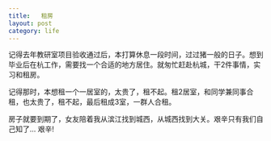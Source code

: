 ```yaml
---
title:   租房
layout: post
category: life
---
```


记得去年教研室项目验收通过后，本打算休息一段时间，过过猪一般的日子。想到毕业后在杭工作，需要找一个合适的地方居住。就匆忙赶赴杭城，干2件事情，实习和租房。

记得那时，本想租一个一居室的，太贵了，租不起。租2居室，和同学兼同事合租，也太贵了，租不起，最后租成3室，一群人合租。

房子就要到期了，女友陪着我从滨江找到城西，从城西找到大关。艰辛只有我们自己知了... 艰辛!
